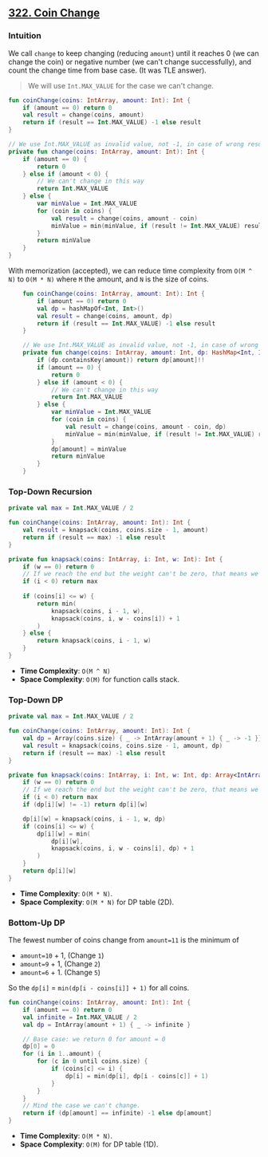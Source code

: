 ## [322. Coin Change](https://leetcode.com/problems/coin-change/)

### Intuition
We call `change` to keep changing (reducing `amount`) until it reaches 0 (we can change the coin) or negative number (we can't change successfully), and count the change time from base case. (It was TLE answer).

> We will use `Int.MAX_VALUE` for the case we can't change.

```kotlin
fun coinChange(coins: IntArray, amount: Int): Int {
    if (amount == 0) return 0
    val result = change(coins, amount)
    return if (result == Int.MAX_VALUE) -1 else result
}

// We use Int.MAX_VALUE as invalid value, not -1, in case of wrong result from min() comparsion.
private fun change(coins: IntArray, amount: Int): Int {
    if (amount == 0) {
        return 0
    } else if (amount < 0) {
        // We can't change in this way
        return Int.MAX_VALUE
    } else {
        var minValue = Int.MAX_VALUE
        for (coin in coins) {
            val result = change(coins, amount - coin)
            minValue = min(minValue, if (result != Int.MAX_VALUE) result + 1 else Int.MAX_VALUE)
        }
        return minValue
    }
}
```

With memorization (accepted), we can reduce time complexity from `O(M ^ N)` to `O(M * N)` where `M` the amount, and `N` is the size of coins. 

```kotlin
    fun coinChange(coins: IntArray, amount: Int): Int {
        if (amount == 0) return 0
        val dp = hashMapOf<Int, Int>()
        val result = change(coins, amount, dp)
        return if (result == Int.MAX_VALUE) -1 else result
    }

    // We use Int.MAX_VALUE as invalid value, not -1, in case of wrong result from min() comparsion.
    private fun change(coins: IntArray, amount: Int, dp: HashMap<Int, Int>): Int {
        if (dp.containsKey(amount)) return dp[amount]!!
        if (amount == 0) {
            return 0
        } else if (amount < 0) {
            // We can't change in this way
            return Int.MAX_VALUE
        } else {
            var minValue = Int.MAX_VALUE
            for (coin in coins) {
                val result = change(coins, amount - coin, dp)
                minValue = min(minValue, if (result != Int.MAX_VALUE) result + 1 else Int.MAX_VALUE)
            }
            dp[amount] = minValue
            return minValue
        }
    }
```

### Top-Down Recursion
```kotlin
private val max = Int.MAX_VALUE / 2

fun coinChange(coins: IntArray, amount: Int): Int {
    val result = knapsack(coins, coins.size - 1, amount)
    return if (result == max) -1 else result
}

private fun knapsack(coins: IntArray, i: Int, w: Int): Int {
    if (w == 0) return 0
    // If we reach the end but the weight can't be zero, that means we can't change the coin to that amount.
    if (i < 0) return max
    
    if (coins[i] <= w) {
        return min(
            knapsack(coins, i - 1, w),
            knapsack(coins, i, w - coins[i]) + 1
        )
    } else {
        return knapsack(coins, i - 1, w)
    }
}
```

* **Time Complexity**: `O(M ^ N)`
* **Space Complexity**: `O(M)` for function calls stack.

### Top-Down DP
```kotlin
private val max = Int.MAX_VALUE / 2

fun coinChange(coins: IntArray, amount: Int): Int {
    val dp = Array(coins.size) { _ -> IntArray(amount + 1) { _ -> -1 }}
    val result = knapsack(coins, coins.size - 1, amount, dp)
    return if (result == max) -1 else result
}

private fun knapsack(coins: IntArray, i: Int, w: Int, dp: Array<IntArray>): Int {
    if (w == 0) return 0
    // If we reach the end but the weight can't be zero, that means we can't change the coin to that amount.
    if (i < 0) return max
    if (dp[i][w] != -1) return dp[i][w]

    dp[i][w] = knapsack(coins, i - 1, w, dp)
    if (coins[i] <= w) {
        dp[i][w] = min(
            dp[i][w],
            knapsack(coins, i, w - coins[i], dp) + 1
        )
    }
    return dp[i][w]
}
```

* **Time Complexity**: `O(M * N)`.
* **Space Complexity**: `O(M * N)` for DP table (2D).

### Bottom-Up DP
The fewest number of coins change from `amount=11` is the minimum of 
* `amount=10` + 1,  (Change `1`)
* `amount=9` + 1,   (Change `2`)
* `amount=6` + 1.   (Change `5`)

So the `dp[i]` = `min(dp[i - coins[i]] + 1)` for all coins.

```kotlin
fun coinChange(coins: IntArray, amount: Int): Int {
    if (amount == 0) return 0
    val infinite = Int.MAX_VALUE / 2
    val dp = IntArray(amount + 1) { _ -> infinite }

    // Base case: we return 0 for amount = 0
    dp[0] = 0
    for (i in 1..amount) {
        for (c in 0 until coins.size) {
            if (coins[c] <= i) {
                dp[i] = min(dp[i], dp[i - coins[c]] + 1)
            }
        }
    }
    // Mind the case we can't change.
    return if (dp[amount] == infinite) -1 else dp[amount]
}
```

* **Time Complexity**: `O(M * N)`.
* **Space Complexity**: `O(M)` for DP table (1D).